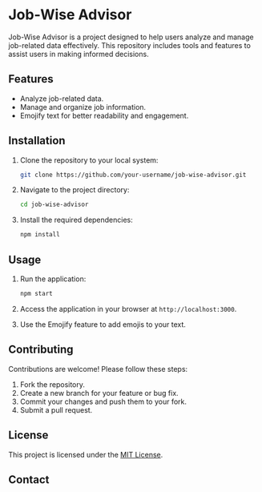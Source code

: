 # Job-Wise Advisor

Job-Wise Advisor is a project designed to help users analyze and manage job-related data effectively. This repository includes tools and features to assist users in making informed decisions.

## Features

- Analyze job-related data.
- Manage and organize job information.
- Emojify text for better readability and engagement.

## Installation

1. Clone the repository to your local system:

    ```bash
    git clone https://github.com/your-username/job-wise-advisor.git
    ```

2. Navigate to the project directory:

    ```bash
    cd job-wise-advisor
    ```

3. Install the required dependencies:

    ```bash
    npm install
    ```

## Usage

1. Run the application:

    ```bash
    npm start
    ```

2. Access the application in your browser at `http://localhost:3000`.

3. Use the Emojify feature to add emojis to your text.

## Contributing

Contributions are welcome! Please follow these steps:

1. Fork the repository.
2. Create a new branch for your feature or bug fix.
3. Commit your changes and push them to your fork.
4. Submit a pull request.

## License

This project is licensed under the [MIT License](LICENSE).

## Contact

